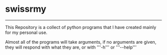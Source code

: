 # swissrmy
---

This Repository is a collect of python programs that I have created mainly for my personal use.

Almost all of the programs will take arguments, if no arguments are given, they will respond with what they are, or with '''-h''' or '''--help'''
